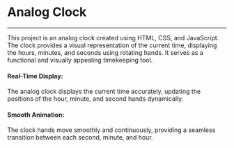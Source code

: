 <h1>Analog Clock</h1>
<hr>
<p>This project is an analog clock created using HTML, CSS, and JavaScript. The clock provides a visual representation of the current time, displaying the hours, minutes, and seconds using rotating hands. It serves as a functional and visually appealing timekeeping tool.</p>

<h4>Real-Time Display: </h4>
<p>The analog clock displays the current time accurately, updating the positions of the hour, minute, and second hands dynamically.</p>
<h4>Smooth Animation: </h4>
<p>The clock hands move smoothly and continuously, providing a seamless transition between each second, minute, and hour.</p>
